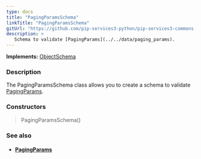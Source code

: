 ```yaml
---
type: docs
title: "PagingParamsSchema"
linkTitle: "PagingParamsSchema"
gitUrl: "https://github.com/pip-services3-python/pip-services3-commons-python"
description: >
   Schema to validate [PagingParams](../../data/paging_params).
---
```


**Implements:** [ObjectSchema](../object_schema)

### Description

The PagingParamsSchema class allows you to create a schema to validate [PagingParams](../../data/paging_params).

### Constructors

> PagingParamsSchema()

### See also
- #### [PagingParams](../../data/paging_params)
